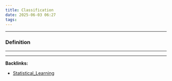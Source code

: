 ```yaml
---
title: Classification
date: 2025-06-03 06:27
tags: 
---
```


----

### Definition






----

----
**Backlinks:**
- [Statistical_Learning](/statistical_learning)
